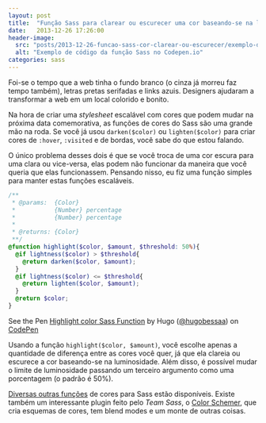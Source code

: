 ```yaml
---
layout: post
title:  "Função Sass para clarear ou escurecer uma cor baseando-se na luminosidade da cor de fundo"
date:   2013-12-26 17:26:00
header-image:
  src: "posts/2013-12-26-funcao-sass-cor-clarear-ou-escurecer/exemplo-de-codigo-no-codepen.jpg"
  alt: "Exemplo de código da função Sass no Codepen.io"
categories: sass
---
```


Foi-se o tempo que a web tinha o fundo branco (o cinza já morreu faz tempo também), letras pretas serifadas e links azuis. Designers ajudaram a transformar a web em um local colorido e bonito.

Na hora de criar uma *stylesheet* escalável com cores que podem mudar na próxima data comemorativa, as funções de cores do Sass são uma grande mão na roda. Se você já usou `darken($color)` ou `lighten($color)` para criar cores de `:hover`, `:visited` e de bordas, você sabe do que estou falando.

O único problema desses dois é que se você troca de uma cor escura para uma clara ou vice-versa, elas podem não funcionar da maneira que você queria que elas funcionassem. Pensando nisso, eu fiz uma função simples para manter estas funções escaláveis.

```scss
/**
 * @params:  {Color}
 *           {Number} percentage
 *           {Number} percentage
 *
 * @returns: {Color}
 **/
@function highlight($color, $amount, $threshold: 50%){
  @if lightness($color) > $threshold{
    @return darken($color, $amount);
  }
  @if lightness($color) <= $threshold{
    @return lighten($color, $amount);
  }
  @return $color;
}
```

<p><p data-height="367" data-theme-id="0" data-slug-hash="ztIid" data-user="hugobessaa" data-default-tab="result" class='codepen'>See the Pen <a href='http://codepen.io/hugobessaa/pen/ztIid'>Highlight color Sass Function</a> by Hugo (<a href='http://codepen.io/hugobessaa'>@hugobessaa</a>) on <a href='http://codepen.io'>CodePen</a></p></p>
<script async src="//codepen.io/assets/embed/ei.js"></script>

Usando a função `highlight($color, $amount)`, você escolhe apenas a quantidade de diferença entre as cores você quer, já que ela clareia ou escurece a cor baseando-se na luminosidade. Além disso, é possível mudar o limite de luminosidade passando um terceiro argumento como uma porcentagem (o padrão é 50%).

[Diversas outras funções](http://sass-lang.com/documentation/Sass/Script/Functions.html#rgb_functions) de cores para Sass estão disponíveis. Existe também um interessante plugin feito pelo *Team Sass*, o [Color Schemer](https://github.com/Team-Sass/color-schemer), que cria esquemas de cores, tem blend modes e um monte de outras coisas.